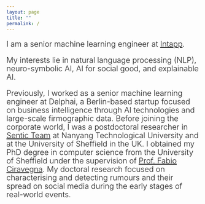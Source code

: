 ```yaml
---
layout: page
title: ""
permalink: /
---
```

 
<p style="font-size:20px;text-align:left;line-height:1.1;font-weight:300">I am a senior machine learning engineer at <a href="https://www.intapp.com/" target="_blank">Intapp</a>. </p>
 
<p style="font-size:20px;text-align:left;line-height:1.1;font-weight:300">My interests lie in natural language processing (NLP), neuro-symbolic AI, AI for social good, and explainable AI.</p>

<p style="font-size:20px;text-align:left;line-height:1.1;font-weight:300">Previously, I worked as a senior machine learning engineer at Delphai, a Berlin-based startup focused on business intelligence through AI technologies and large-scale firmographic data. Before joining the corporate world, I was a postdoctoral researcher in <a href="https://sentic.net/" target="_blank">Sentic Team</a> at Nanyang Technological University and at the University of Sheffield in the UK. I obtained my PhD degree in computer science from the University of Sheffield under the supervision of <a href="https://www.di.unito.it/~ciravegna/Home.html" target="_blank">Prof. Fabio Ciravegna</a>. My doctoral research focused on  characterising and detecting rumours and their spread on social media during the early stages of real-world events.</p>

  
